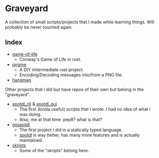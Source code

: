 # Graveyard

A collection of small scripts/projects that I made while learning things.
Will probably be never touched again.

## Index

- [game-of-life](./game-of-life/)
  - Conway's Game of Life in rust.
- [pngme](./pngme/)
  - A DIY imtermediate rust project.
  - Encoding/Decoding messages into/from a PNG file.
- [hangman](./hangman/)

Other projects that i did but have repos of their own but belong in the "graveyard".

- [spotdl_cli](https://github.com/s1as3r/spotdl_cli) & [spotdl_gui](https://github.com/s1as3r/spotdl_GUI)
  - The first (kinda useful) scripts that i wrote. I had no idea of what i was doing.
  - Also, me at that time: pep8? what is that?
- [gospotdl](https://github.com/s1as3r/gospotdl)
  - The first project I did in a statically typed language.
  - [spotdl](https://github.com/spotDL/spotify-downloader) is way better, has many more features and is actually maintained.
- [skripts](https://github.com/s1as3r/skripts)
  - Some of the "skripts" belong here.
